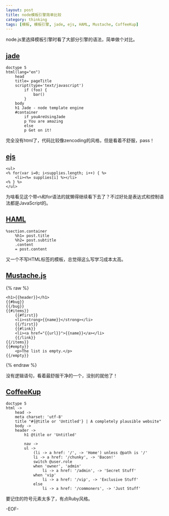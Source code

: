 ```yaml
---
layout: post
title: node模板引擎简单比较
category: thinking
tags: [模板, 模板引擎, jade, ejs, HAML, Mustache, CoffeeKup]
---
```


node.js里选择模板引擎时看了大部分引擎的语法，简单做个对比。

## [jade](http://jade-lang.com/) ##

	doctype 5
	html(lang="en")
		head
		title= pageTitle
		script(type='text/javascript')
			if (foo) {
				bar()
			}
		body
		h1 Jade - node template engine
		#container
			if youAreUsingJade
			p You are amazing
			else
			p Get on it!

完全没有html了，代码比较像zencoding的风格，但是看着不舒服，pass！
	
## [ejs](http://embeddedjs.com/) ##

	<ul>
	<% for(var i=0; i<supplies.length; i++) { %>
		<li><%= supplies[i] %></li>
	<% } %>
	</ul>

为啥看见这个带`<%`和for语法的就懒得继续看下去了？不过好处是表达式和控制语法都是JavaScript的。

## [HAML](http://haml.info/) ##

	%section.container
		%h1= post.title
		%h2= post.subtitle
		.content
		= post.content

又一个不写HTML标签的模板，总觉得这么写学习成本太高。

## [Mustache.js](http://mustache.github.com/) ##

{% raw %}

	<h1>{{header}}</h1>
	{{#bug}}
	{{/bug}}
	{{#items}}
		{{#first}}
		<li><strong>{{name}}</strong></li>
		{{/first}}
		{{#link}}
		<li><a href="{{url}}">{{name}}</a></li>
		{{/link}}
	{{/items}}
	{{#empty}}
		<p>The list is empty.</p>
	{{/empty}}

{% endraw %}

没有逻辑语句，看着最舒服干净的一个，没别的就他了！
	
## [CoffeeKup](http://coffeekup.org/) ##

	doctype 5
	html ->
		head ->
		meta charset: 'utf-8'
		title "#{@title or 'Untitled'} | A completely plausible website"
		body ->
		header ->
			h1 @title or 'Untitled'
			
			nav ->
			ul ->
				(li -> a href: '/', -> 'Home') unless @path is '/'
				li -> a href: '/chunky', -> 'Bacon!'
				switch @user.role
				when 'owner', 'admin'
					li -> a href: '/admin', -> 'Secret Stuff'
				when 'vip'
					li -> a href: '/vip', -> 'Exclusive Stuff'
				else
					li -> a href: '/commoners', -> 'Just Stuff'

要记住的符号元素太多了，有点Ruby风格。

-EOF-
